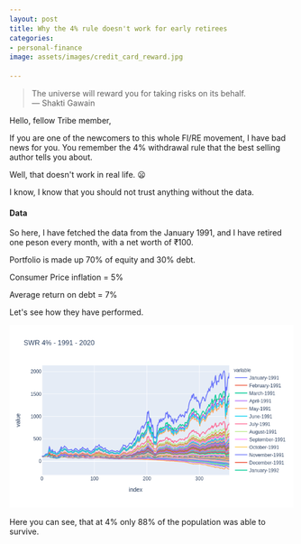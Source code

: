 ```yaml
---
layout: post
title: Why the 4% rule doesn't work for early retirees
categories:
- personal-finance
image: assets/images/credit_card_reward.jpg

---
```

> The universe will reward you for taking risks on its behalf.
> <br>
> — Shakti Gawain

Hello, fellow Tribe member,

If you are one of the newcomers to this whole FI/RE movement, I have bad news for you. You remember the 4% withdrawal rule that the best selling author tells you about.

Well, that doesn't work in real life. :frowning:

I know, I know that you should not trust anything without the data.

#### Data

So here, I have fetched the data from the January 1991, and I have retired one peson every month, with a net worth of ₹100.

Portfolio is made up 70% of equity and 30% debt.

Consumer Price inflation = 5%

Average return on debt = 7%

Let's see how they have performed.

![](/assets/images/4p_depletion.png)

Here you can see, that at 4% only 88% of the population was able to survive.